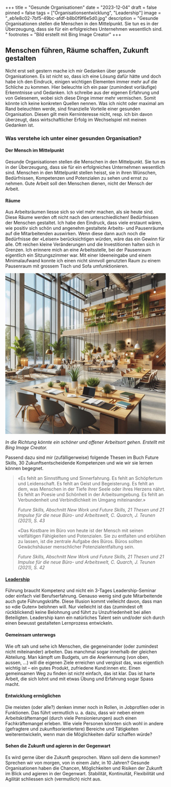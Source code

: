 +++
title = "Gesunde Organisationen"
date = "2023-12-04"
draft = false
pinned = false
tags = ["Organisationsentwicklung", "Leadership"]
image = "_eb1e8c02-7bf5-49bc-afdf-b8b0f9f6e5d0.jpg"
description = "Gesunde Organisationen stellen die Menschen in den Mittelpunkt. Sie tun es in der Überzeugung, dass sie für ein erfolgreiches Unternehmen wesentlich sind. "
footnotes = "Bild erstellt mit Bing Image Creator"
+++
## Menschen führen, Räume schaffen, Zukunft gestalten

Nicht erst seit gestern mache ich mir Gedanken über gesunde Organisationen. Es ist nicht so, dass ich eine Lösung dafür hätte und doch habe ich den Eindruck, einigen wichtigen Elementen immer mehr auf die Schliche zu kommen. Hier beleuchte ich ein paar (zumindest vorläufige) Erkenntnisse und Gedanken. Ich schreibe aus der eigenen Erfahrung und von Gelesenem, wobei sich diese Dinge immer mehr vermischen. Somit könnte ich keine konkreten Quellen nennen. Was ich nicht oder maximal am Rand beleuchten werde, sind finanzielle Vorteile einer gesunden Organisation. Diesen gilt mein Kerninteresse nicht, resp. ich bin davon überzeugt, dass wirtschaftlicher Erfolg im Wechselspiel mit meinen Gedanken ist. 

### Was verstehe ich unter einer gesunden Organisation?

#### Der Mensch im Mittelpunkt

Gesunde Organisationen stellen die Menschen in den Mittelpunkt. Sie tun es in der Überzeugung, dass sie für ein erfolgreiches Unternehmen wesentlich sind. Menschen in den Mittelpunkt stellen heisst, sie in ihren Wünschen, Bedürfnissen, Kompetenzen und Potenzialen zu sehen und ernst zu nehmen. Gute Arbeit soll den Menschen dienen, nicht der Mensch der Arbeit. 

#### Räume

Aus Arbeitsräumen liesse sich so viel mehr machen, als sie heute sind. Diese Räume werden oft nicht nach den unterschiedlichen! Bedürfnissen der Menschen gestaltet. Ich habe den Eindruck, dass viele erstaunt wären, wie positiv sich schön und angenehm gestaltete Arbeits- und Pausenräume auf die Mitarbeitenden auswirken. Wenn diese dann auch noch die Bedürfnisse der «Leisen» berücksichtigen würden, wäre das ein Gewinn für alle. Oft reichen kleine Veränderungen und die Investitionen halten sich in Grenzen. Ich erinnere mich an eine Arbeitsstelle, bei der Pausenraum eigentlich ein Sitzungszimmer war. Mit einer Ideeneingabe und einem Minimalaufwand konnte ich einen nicht sinnvoll genutzten Raum zu einem Pausenraum mit grossem Tisch und Sofa umfunktionieren. 

![](_3b5663e9-a069-4d75-bd1e-4f7963f252dd.jpg)

*In die Richtung könnte ein schöner und offener Arbeitsort gehen. Erstellt mit Bing Image Creator.*

Passend dazu sind mir (zufälligerweise) folgende Thesen im Buch Future Skills, 30 Zukunftsentscheidende Kompetenzen und wie wir sie lernen können begegnet. 

> «Es fehlt an Sinnstiftung und Sinnerfahrung. Es fehlt an Schöpfertum und Leidenschaft. Es fehlt an Geist und Begeisterung. Es fehlt an dem, was Menschen in der Tiefe ihrer Seele oder ihres Herzens nährt. Es fehlt an Poesie und Schönheit in der Arbeitsumgebung. Es fehlt an Verbundenheit und Verbindlichkeit im Umgang miteinander.» 
>
> *Future Skills, Abschnitt New Work und Future Skills, 21 Thesen und 21 Impulse für die neue Büro- und Arbeitswelt, C. Quarch, J. Teunen (2021), S. 43*
>
> «Das Kostbare im Büro von heute ist der Mensch mit seinen vielfältigen Fähigkeiten und Potenzialen. Sie zu entfalten und erblühen zu lassen, ist die zentrale Aufgabe des Büros. Büros sollten Gewächshäuser menschlicher Potenzialentfaltung sein. 
>
> *Future Skills, Abschnitt New Work und Future Skills, 21 Thesen und 21 Impulse für die neue Büro- und Arbeitswelt, C. Quarch, J. Teunen (2021), S. 42*

#### [Leadership](https://www.bensblog.ch/leadership-navigieren-im-wandel/)

Führung braucht Kompetenz und nicht ein 3-Tages Leadership-Seminar oder einfach viel Berufserfahrung. Genauso wenig sind gute Mitarbeitende auch gute Führungskräfte. Diese Illusion kommt vielleicht davon, dass man so «die Guten» belohnen will. Nur vielleicht ist das (zumindest oft rückblickend) keine Belohnung und führt zu Unzufriedenheit bei allen Beteiligten. Leadership kann ein natürliches Talent sein und/oder sich durch einen bewusst gestalteten Lernprozess entwickeln. 

#### Gemeinsam unterwegs

Wie oft sah und sehe ich Menschen, die gegeneinander (oder zumindest nicht miteinander) arbeiten. Das manchmal sogar innerhalb der gleichen Abteilung. Man kämpft um Budgets, um die Anerkennung (von oben, aussen, ...) will die eigenen Ziele erreichen und vergisst das, was eigentlich wichtig ist – ein gutes Produkt, zufriedene Kund:innen etc. Einen gemeinsamen Weg zu finden ist nicht einfach, das ist klar. Das ist harte Arbeit, die sich lohnt und mit etwas Übung und Erfahrung sogar Spass macht. 

#### Entwicklung ermöglichen

Die meisten (oder alle?) denken immer noch in Rollen, in Jobprofilen oder in Funktionen. Das führt vermutlich u. a. dazu, dass wir neben einem Arbeitskräftemangel (durch viele Pensionierungen) auch einen Fachkräftemangel erleben. Wie viele Personen könnten sich wohl in andere (gefragtere und zukunftsorientiertere) Bereiche und Tätigkeiten weiterentwickeln, wenn man die Möglichkeiten dafür schaffen würde? 

#### Sehen die Zukunft und agieren in der Gegenwart

Es wird gerne über die Zukunft gesprochen. Wann soll denn die kommen? Sprechen wir von morgen, von in einem Jahr, in 10 Jahren? Gesunde Organisationen haben die Chancen, Möglichkeiten und Risiken der Zukunft im Blick und agieren in der Gegenwart. Stabilität, Kontinuität, Flexibilität und Agilität schliessen sich (vermutlich) nicht aus.